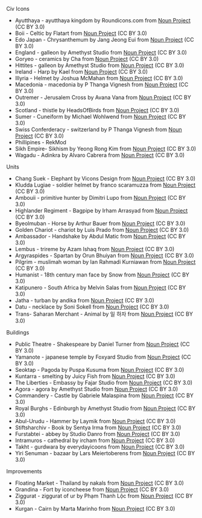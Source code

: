 Civ Icons
* Ayutthaya - ayutthaya kingdom by Roundicons.com from <a href="https://thenounproject.com/browse/icons/term/ayutthaya-kingdom/" target="_blank" title="ayutthaya kingdom Icons">Noun Project</a> (CC BY 3.0)
* Boii - Celtic by Flatart from <a href="https://thenounproject.com/browse/icons/term/celtic/" target="_blank" title="Celtic Icons">Noun Project</a> (CC BY 3.0)
* Edo Japan - Chrysanthemum by Jang Jeong Eui from <a href="https://thenounproject.com/browse/icons/term/chrysanthemum/" target="_blank" title="Chrysanthemum Icons">Noun Project</a> (CC BY 3.0)
* England - galleon by Amethyst Studio from <a href="https://thenounproject.com/browse/icons/term/galleon/" target="_blank" title="galleon Icons">Noun Project</a> (CC BY 3.0)
* Goryeo - ceramics by Cha from <a href="https://thenounproject.com/browse/icons/term/ceramics/" target="_blank" title="ceramics Icons">Noun Project</a> (CC BY 3.0)
* Hittites - galleon by Amethyst Studio from <a href="https://thenounproject.com/browse/icons/term/galleon/" target="_blank" title="galleon Icons">Noun Project</a> (CC BY 3.0)
* Ireland - Harp by Kael from <a href="https://thenounproject.com/browse/icons/term/harp/" target="_blank" title="Harp Icons">Noun Project</a> (CC BY 3.0)
* Illyria - Helmet by Joshua McMahan from <a href="https://thenounproject.com/browse/icons/term/helmet/" target="_blank" title="Helmet Icons">Noun Project</a> (CC BY 3.0)
* Macedonia - macedonia by P Thanga Vignesh from <a href="https://thenounproject.com/browse/icons/term/macedonia/" target="_blank" title="macedonia Icons">Noun Project</a> (CC BY 3.0)
* Outremer - Jerusalem Cross by Avana Vana from <a href="https://thenounproject.com/browse/icons/term/jerusalem-cross/" target="_blank" title="Jerusalem Cross Icons">Noun Project</a> (CC BY 3.0)
* Scotland - thistle by HeadsOfBirds from <a href="https://thenounproject.com/browse/icons/term/thistle/" target="_blank" title="thistle Icons">Noun Project</a> (CC BY 3.0)
* Sumer - Cuneiform by Michael Wohlwend from <a href="https://thenounproject.com/browse/icons/term/cuneiform/" target="_blank" title="Cuneiform Icons">Noun Project</a> (CC BY 3.0)
* Swiss Conferderacy - switzerland by P Thanga Vignesh from <a href="https://thenounproject.com/browse/icons/term/switzerland/" target="_blank" title="switzerland Icons">Noun Project</a> (CC BY 3.0)
* Phillipines - RekMod
* Sikh Empire- Sikhism by Yeong Rong Kim from <a href="https://thenounproject.com/browse/icons/term/sikhism/" target="_blank" title="Sikhism Icons">Noun Project</a> (CC BY 3.0)
* Wagadu - Adinkra by Alvaro Cabrera from <a href="https://thenounproject.com/browse/icons/term/adinkra/" target="_blank" title="Adinkra Icons">Noun Project</a> (CC BY 3.0)



Units
- Chang Suek - Elephant by Vicons Design from <a href="https://thenounproject.com/browse/icons/term/elephant/" target="_blank" title="Elephant Icons">Noun Project</a> (CC BY 3.0)
- Kludda Lugiae - soldier helmet by franco scaramuzza from <a href="https://thenounproject.com/browse/icons/term/soldier-helmet/" target="_blank" title="soldier helmet Icons">Noun Project</a> (CC BY 3.0)
- Ambouii - primitive hunter by Dimitri Lupo from <a href="https://thenounproject.com/browse/icons/term/primitive-hunter/" target="_blank" title="primitive hunter Icons">Noun Project</a> (CC BY 3.0)
- Highlander Regiment - Bagpipe by Irham Arrasyad from <a href="https://thenounproject.com/browse/icons/term/bagpipe/" target="_blank" title="Bagpipe Icons">Noun Project</a> (CC BY 3.0)
- Byeolmuban - Horse by Arthur Bauer from <a href="https://thenounproject.com/browse/icons/term/horse/" target="_blank" title="Horse Icons">Noun Project</a> (CC BY 3.0)
- Golden Chariot - chariot by Luis Prado from <a href="https://thenounproject.com/browse/icons/term/chariot/" target="_blank" title="chariot Icons">Noun Project</a> (CC BY 3.0)
- Ambassador - Handshake by Abdul Matic from <a href="https://thenounproject.com/browse/icons/term/handshake/" target="_blank" title="Handshake Icons">Noun Project</a> (CC BY 3.0)
- Lembus - trireme by Azam Ishaq from <a href="https://thenounproject.com/browse/icons/term/trireme/" target="_blank" title="trireme Icons">Noun Project</a> (CC BY 3.0)
- Argyraspides - Spartan by Orun Bhuiyan from <a href="https://thenounproject.com/browse/icons/term/spartan/" target="_blank" title="Spartan Icons">Noun Project</a> (CC BY 3.0)
- Pilgrim - muslimah woman by Ian Rahmadi Kurniawan from <a href="https://thenounproject.com/browse/icons/term/muslimah-woman/" target="_blank" title="muslimah woman Icons">Noun Project</a> (CC BY 3.0)
- Humanist - 18th century man face by Snow from <a href="https://thenounproject.com/browse/icons/term/18th-century-man-face/" target="_blank" title="18th century man face Icons">Noun Project</a> (CC BY 3.0)
- Katipunero - South Africa by Melvin Salas from <a href="https://thenounproject.com/browse/icons/term/south-africa/" target="_blank" title="South Africa Icons">Noun Project</a> (CC BY 3.0)
- Jatha - turban by andika from <a href="https://thenounproject.com/browse/icons/term/turban/" target="_blank" title="turban Icons">Noun Project</a> (CC BY 3.0)
- Datu - necklace by Soni Sokell from <a href="https://thenounproject.com/browse/icons/term/necklace/" target="_blank" title="necklace Icons">Noun Project</a> (CC BY 3.0)
- Trans- Saharan Merchant - Animal by 일 하자 from <a href="https://thenounproject.com/browse/icons/term/animal/" target="_blank" title="Animal Icons">Noun Project</a> (CC BY 3.0)



Buildings
- Public Theatre - Shakespeare by Daniel Turner from <a href="https://thenounproject.com/browse/icons/term/shakespeare/" target="_blank" title="Shakespeare Icons">Noun Project</a> (CC BY 3.0)
- Yamanote - japanese temple by Foxyard Studio from <a href="https://thenounproject.com/browse/icons/term/japanese-temple/" target="_blank" title="japanese temple Icons">Noun Project</a> (CC BY 3.0)
- Seoktap - Pagoda by Puspa Kusuma from <a href="https://thenounproject.com/browse/icons/term/pagoda/" target="_blank" title="Pagoda Icons">Noun Project</a> (CC BY 3.0)
- Kuntarra - smelting by Juicy Fish from <a href="https://thenounproject.com/browse/icons/term/smelting/" target="_blank" title="smelting Icons">Noun Project</a> (CC BY 3.0)
-  The Liberties - Embassy by Fajar Studio from <a href="https://thenounproject.com/browse/icons/term/embassy/" target="_blank" title="Embassy Icons">Noun Project</a> (CC BY 3.0)
- Agora - agora by Amethyst Studio from <a href="https://thenounproject.com/browse/icons/term/agora/" target="_blank" title="agora Icons">Noun Project</a> (CC BY 3.0)
- Commandery - Castle by Gabriele Malaspina from <a href="https://thenounproject.com/browse/icons/term/castle/" target="_blank" title="Castle Icons">Noun Project</a> (CC BY 3.0)
- Royal Burghs - Edinburgh by Amethyst Studio from <a href="https://thenounproject.com/browse/icons/term/edinburgh/" target="_blank" title="Edinburgh Icons">Noun Project</a> (CC BY 3.0)
- Abul-Urudu - Hammer by Laymik from <a href="https://thenounproject.com/browse/icons/term/hammer/" target="_blank" title="Hammer Icons">Noun Project</a> (CC BY 3.0)
- Stiftsharchiv - Book by Sentya Irma from <a href="https://thenounproject.com/browse/icons/term/book/" target="_blank" title="Book Icons">Noun Project</a> (CC BY 3.0)
- Furstabtei - abbey by Studio Danro from <a href="https://thenounproject.com/browse/icons/term/abbey/" target="_blank" title="abbey Icons">Noun Project</a> (CC BY 3.0)
- Intramuros - cathedral by ircham from <a href="https://thenounproject.com/browse/icons/term/cathedral/" target="_blank" title="cathedral Icons">Noun Project</a> (CC BY 3.0)
- Takht - gurdwara by everydayicoons from <a href="https://thenounproject.com/browse/icons/term/gurdwara/" target="_blank" title="gurdwara Icons">Noun Project</a> (CC BY 3.0)
- Yiri Senuman - bazaar by Lars Meiertoberens from <a href="https://thenounproject.com/browse/icons/term/bazaar/" target="_blank" title="bazaar Icons">Noun Project</a> (CC BY 3.0)

Improvements
- Floating Market - Thailand by nakals from <a href="https://thenounproject.com/browse/icons/term/thailand/" target="_blank" title="Thailand Icons">Noun Project</a> (CC BY 3.0)
- Grandina - Fort by iconcheese from <a href="https://thenounproject.com/browse/icons/term/fort/" target="_blank" title="Fort Icons">Noun Project</a> (CC BY 3.0)
- Ziggurat - ziggurat of ur by Phạm Thanh Lộc from <a href="https://thenounproject.com/browse/icons/term/ziggurat-of-ur/" target="_blank" title="ziggurat of ur Icons">Noun Project</a> (CC BY 3.0)
- Kurgan - Cairn by Marta Marinho from <a href="https://thenounproject.com/browse/icons/term/cairn/" target="_blank" title="Cairn Icons">Noun Project</a> (CC BY 3.0)
